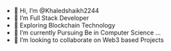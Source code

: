 - 👋 Hi, I’m @Khaledshaikh2244
- 👀 I’m Full Stack Developer
- 👀 Exploring Blockchain Technology
- 🌱 I’m currently Pursuing Be in Computer Science ...
- 💞️ I’m looking to collaborate on Web3 based Projects
   

<!---
Khaledshaikh2244/Khaledshaikh2244 is a ✨ special ✨ repository because its `README.md` (this file) appears on your GitHub profile.
You can click the Preview link to take a look at your changes.
--->
